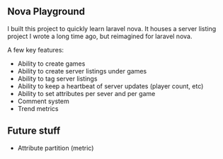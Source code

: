 ## Nova Playground

I built this project to quickly learn laravel nova.  It houses a server listing project I wrote a long time ago, but reimagined for laravel nova.

A few key features:
- Ability to create games
- Ability to create server listings under games
- Ability to tag server listings
- Ability to keep a heartbeat of server updates (player count, etc)
- Ability to set attributes per sever and per game
- Comment system
- Trend metrics

## Future stuff

- Attribute partition (metric)

